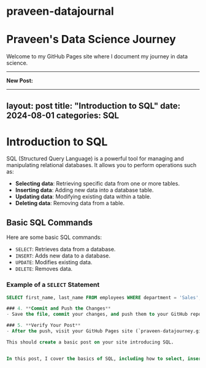 # praveen-datajournal



# Praveen's Data Science Journey

Welcome to my GitHub Pages site where I document my journey in data science.

---

**New Post:** 

---
layout: post
title: "Introduction to SQL"
date: 2024-08-01
categories: SQL
---
# Introduction to SQL

SQL (Structured Query Language) is a powerful tool for managing and manipulating relational databases. It allows you to perform operations such as:

- **Selecting data**: Retrieving specific data from one or more tables.
- **Inserting data**: Adding new data into a database table.
- **Updating data**: Modifying existing data within a table.
- **Deleting data**: Removing data from a table.

## Basic SQL Commands

Here are some basic SQL commands:

- `SELECT`: Retrieves data from a database.
- `INSERT`: Adds new data to a database.
- `UPDATE`: Modifies existing data.
- `DELETE`: Removes data.

### Example of a `SELECT` Statement

```sql
SELECT first_name, last_name FROM employees WHERE department = 'Sales';

### 4. **Commit and Push the Changes**
- Save the file, commit your changes, and push them to your GitHub repository.

### 5. **Verify Your Post**
- After the push, visit your GitHub Pages site (`praveen-datajourney.github.io`) and check if the post appears as expected.

This should create a basic post on your site introducing SQL.


In this post, I cover the basics of SQL, including how to select, insert, update, and delete data in a relational database.

